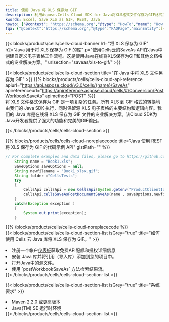 ```yaml
---
title: 使用 Java 将 XLS 保存为 GIF
description: 利用Aspose.Cells Cloud SDK for Java将XLS格式文件保存为GIF格式文件。
kwords: Excel, Save XLS as GIF, REST, Java
howto: {"@context": "https://schema.org","@type": "HowTo","name": "How to save XLS as GIF using the Cells Cloud Java library.","description": "How to save XLS as GIF using the Cells Cloud Java library.","image": {"@type": "ImageObject"},"url": "/java/saveas/xls-to-gif/","step": [{ "@type": "HowToStep","name": "How to save XLS as GIF using the Cells Cloud Java library. step 1", "image": {"@type": "ImageObject",},"url": "/java/saveas/xls-to-gif/","text": "Register an account at <a href='https://dashboard.aspose.cloud/'>Dashboard</a> to get free API quota & authorization details",},{ "@type": "HowToStep","name": "How to save XLS as GIF using the Cells Cloud Java library. step 1", "image": {"@type": "ImageObject",},"url": "/java/saveas/xls-to-gif/","text": "Install Java library and add the reference (import the library) to your project.",},{ "@type": "HowToStep","name": "How to save XLS as GIF using the Cells Cloud Java library. step 1", "image": {"@type": "ImageObject",},"url": "/java/saveas/xls-to-gif/","text": "Open the source file in Java.",},{ "@type": "HowToStep","name": "How to save XLS as GIF using the Cells Cloud Java library. step 1", "image": {"@type": "ImageObject",},"url": "/java/saveas/xls-to-gif/","text": "Use the `postWorkbookSaveAs` method to retrieve the resulting stream.",}, ],"supply": {"@type": "HowToSupply","name": "document"},"tool": [{"@type": "HowToTool","name": "IntelliJ IDEA, Visual Studio Code, Eclipse"},{"@type": "HowToTool","name": "Aspose Cells"}],"totalTime": "PT6M"}
fqa: {"@context":"https://schema.org","@type":"FAQPage","mainEntity":[{"@type":"Question","name":"Why save file as other formats file in C# using REST API?","acceptedAnswer":{"@type":"Answer","text":"Documents are encoded in many ways, and some files may be incompatible with the software you use. To open and read such files, just save them as appropriate file formats.<br/><ol><li>Install .NET SDK and add the reference (import the library) to your project.</li><li>Open the source file in C# using REST API.</li><li>Call the PostWorkbookSaveAsRequest() method, passing an output filename with required extension.</li><li>Get the result of save as a separate file.</li></ol>"}},{"@type":"Question","name":"What file formats can I save as with your C# library?","acceptedAnswer":{"@type":"Answer","text":"We support a variety of file formats for conversion using .NET library, including XLSX, Excel, xls , PDF, CSV, HTML, Markdown, XML, PNG, JPG, TIFF, Json, TXT and many more."}},{"@type":"Question","name":"What is the maximum allowed file size for conversion using this .NET library?","acceptedAnswer":{"@type":"Answer","text":"There are no file size limits for format conversions using .NET library."}}]}
---
```

{{< blocks/products/cells/cells-cloud-banner h1="将 XLS 保存为 GIF" h2="Java 用于将 XLS 保存为 GIF 的库" p="使用Cells云的SaveAs API在Java中创建自定义电子表格工作流程。这是使用Java在线将XLS保存为GIF和其他文档格式的专业解决方案。" urlsection="saveas/xls-to-gif/" >}}

{{< blocks/products/cells/cells-cloud-section title="在 Java 中将 XLS 文件另存为 GIF" >}}
{{% blocks/products/cells/cells-cloud-api-reference apiurl="https://api.aspose.cloud/v3.0/cells/{name}/SaveAs" apireferenceurl="https://apireference.aspose.cloud/cells/#/Conversion/PostWorkbookSaveAs" apimethod="POST" %}}
<br/>
将 XLS 文件格式保存为 GIF 是一项复杂的任务。所有 XLS 到 GIF 格式的转换均由我们的 Java SDK 执行，同时保留源 XLS 电子表格的主要结构和逻辑内容。我们的 Java 库是在线将 XLS 保存为 GIF 文件的专业解决方案。该Cloud SDK为Java开发者提供了强大的功能和完美的GIF输出。

{{< /blocks/products/cells/cells-cloud-section >}}

{{% blocks/products/cells/cells-cloud-noreplacecode title="Java 使用 REST 将 XLS 保存为 GIF 的代码示例 API" gistPath="" %}}
  
```java
// For complete examples and data files, please go to https://github.com/aspose-cells-cloud/aspose-cells-cloud-java/
    String name = "Book1.xls";
    SaveOptions saveOptions = null;
    String newfilename = "Book1_xlsx.gif";
    String folder ="CellsTests";
    try 
    {
        CellsApi cellsApi = new CellsApi(System.getenv("ProductClientId"), System.getenv("ProductClientSecret"));
        cellsApi.cellsSaveAsPostDocumentSaveAs(name , saveOptions,newfilename,false,false,folder,null,null,null,true);                       
    }
    catch(Exception exception )
    {
        System.out.print(exception);
    }
```
  
{{% /blocks/products/cells/cells-cloud-noreplacecode %}}
<br/>
{{< blocks/products/cells/cells-cloud-section-list isGrey="true" title="如何使用 Cells 云 Java 库将 XLS 保存为 GIF。" >}}
<li>注册一个帐户<a href="https://dashboard.aspose.cloud/">仪表板</a>获取免费API配额和授权详细信息</li>
<li>安装 Java 库并将引用（导入库）添加到您的项目中。</li>
<li>打开Java中的源文件。</li>
<li>使用 `postWorkbookSaveAs` 方法检索结果流。</li>
{{< /blocks/products/cells/cells-cloud-section-list >}}

{{< blocks/products/cells/cells-cloud-section-list isGrey="true" title="系统要求" >}}
<li>Maven 2.2.0 或更高版本</li>
<li>Java(TM) SE 运行时环境</li>
{{< /blocks/products/cells/cells-cloud-section-list >}}
